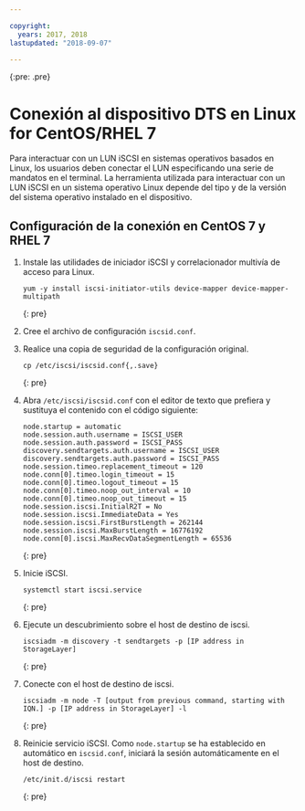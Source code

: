 ```yaml
---

copyright:
  years: 2017, 2018
lastupdated: "2018-09-07"

---
```

{:pre: .pre}

# Conexión al dispositivo DTS en Linux for CentOS/RHEL 7

Para interactuar con un LUN iSCSI en sistemas operativos basados en Linux, los usuarios deben conectar el LUN especificando una serie de mandatos en el terminal. La herramienta utilizada para interactuar con un LUN iSCSI en un sistema operativo Linux depende del tipo y de la versión del sistema operativo instalado en el dispositivo.

## Configuración de la conexión en CentOS 7 y RHEL 7

1. Instale las utilidades de iniciador iSCSI y correlacionador multivía de acceso para Linux.
   ```
   yum -y install iscsi-initiator-utils device-mapper device-mapper-multipath
   ```
   {: pre}

2. Cree el archivo de configuración `iscsid.conf`.

3. Realice una copia de seguridad de la configuración original.
   ```
   cp /etc/iscsi/iscsid.conf{,.save}
   ```
   {: pre}

4. Abra `/etc/iscsi/iscsid.conf` con el editor de texto que prefiera y sustituya el contenido con el código siguiente:
   ```
   node.startup = automatic
   node.session.auth.username = ISCSI_USER
   node.session.auth.password = ISCSI_PASS
   discovery.sendtargets.auth.username = ISCSI_USER
   discovery.sendtargets.auth.password = ISCSI_PASS
   node.session.timeo.replacement_timeout = 120
   node.conn[0].timeo.login_timeout = 15
   node.conn[0].timeo.logout_timeout = 15
   node.conn[0].timeo.noop_out_interval = 10
   node.conn[0].timeo.noop_out_timeout = 15
   node.session.iscsi.InitialR2T = No
   node.session.iscsi.ImmediateData = Yes
   node.session.iscsi.FirstBurstLength = 262144
   node.session.iscsi.MaxBurstLength = 16776192
   node.conn[0].iscsi.MaxRecvDataSegmentLength = 65536
   ```
   {: pre}

5. Inicie iSCSI.<br/>
   ```
   systemctl start iscsi.service
   ```
   {: pre}

6. Ejecute un descubrimiento sobre el host de destino de iscsi.<br/>
   ```
   iscsiadm -m discovery -t sendtargets -p [IP address in StorageLayer]
   ```
   {: pre}

7. Conecte con el host de destino de iscsi.<br/>
   ```
   iscsiadm -m node -T [output from previous command, starting with IQN.] -p [IP address in StorageLayer] -l
   ```
   {: pre}

8. Reinicie servicio iSCSI. Como `node.startup` se ha establecido en automático en `iscsid.conf`, iniciará la sesión automáticamente en el host de destino.<br/>
   ```
   /etc/init.d/iscsi restart
   ```
   {: pre}
